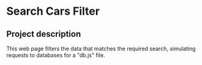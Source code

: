 # Search Cars Filter

## Project description
This web page filters the data that matches the required search, simulating requests to databases for a "db.js" file.